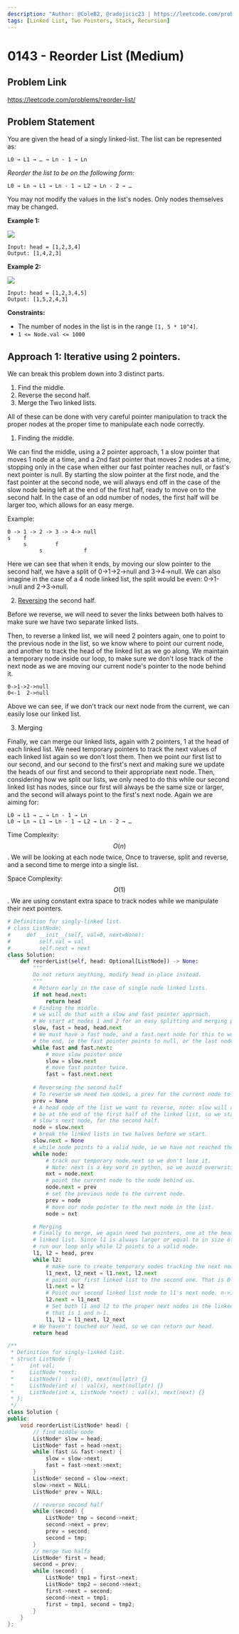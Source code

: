 ```yaml
---
description: "Author: @ColeB2, @radojicic23 | https://leetcode.com/problems/reorder-list/"
tags: [Linked List, Two Pointers, Stack, Recursion]
---
```


# 0143 - Reorder List (Medium)

## Problem Link

https://leetcode.com/problems/reorder-list/

## Problem Statement

You are given the head of a singly linked-list. The list can be represented as:

```
L0 → L1 → … → Ln - 1 → Ln
```

_Reorder the list to be on the following form:_

```
L0 → Ln → L1 → Ln - 1 → L2 → Ln - 2 → …
```

You may not modify the values in the list's nodes. Only nodes themselves may be changed.

**Example 1:**

![](https://assets.leetcode.com/uploads/2021/03/04/reorder1linked-list.jpg)

```
Input: head = [1,2,3,4]
Output: [1,4,2,3]
```

**Example 2:**

![](https://assets.leetcode.com/uploads/2021/03/09/reorder2-linked-list.jpg)

```
Input: head = [1,2,3,4,5]
Output: [1,5,2,4,3]
```

**Constraints:**

- The number of nodes in the list is in the range `[1, 5 * 10^4]`.
- `1 <= Node.val <= 1000`


## Approach 1: Iterative using 2 pointers.

We can break this problem down into 3 distinct parts. 
1. Find the middle.
2. Reverse the second half.
3. Merge the Two linked lists.

All of these can be done with very careful pointer manipulation to track the proper nodes at the proper time to manipulate each node correctly.

1. Finding the middle.

We can find the middle, using a 2 pointer approach, 1 a slow pointer that moves 1 node at a time, and a 2nd fast pointer that moves 2 nodes at a time, stopping only in the case when either our fast pointer reaches null, or fast's next pointer is null. By starting the slow pointer at the first node, and the fast pointer at the second node, we will always end off in the case of the slow node being left at the end of the first half, ready to move on to the second half. In the case of an odd number of nodes, the first half will be larger too, which allows for an easy merge.

Example:
```
0 -> 1 -> 2 -> 3 -> 4-> null
s    f
     s         f
          s             f
```
Here we can see that when it ends, by moving our slow pointer to the second half, we have a split of 0->1->2->null and 3->4->null. We can also imagine in the case of a 4 node linked list, the split would be even: 0->1->null and 2->3->null.

2. [Reversing](https://wingkwong.github.io/leetcode-the-hard-way/solutions/0200-0299/reverse-linked-list-easy) the second half.

Before we reverse, we will need to sever the links between both halves to make sure we have two separate linked lists.

Then, to reverse a linked list, we will need 2 pointers again, one to point to the previous node in the list, so we know where to point our current node, and another to track the head of the linked list as we go along. We maintain a temporary node inside our loop, to make sure we don't lose track of the next node as we are moving our current node's pointer to the node behind it.

```
0->1->2->null
0<-1  2->null
```
Above we can see, if we don't track our next node from the current, we can easily lose our linked list.

3. Merging

Finally, we can merge our linked lists, again with 2 pointers, 1 at the head of each linked list. We need temporary pointers to track the next values of each linked list again so we don't lost them. Then we point our first list to our second, and our second to the first's next and making sure we update the heads of our first and second to their appropriate next node. Then, considering how we split our lists, we only need to do this while our second linked list has nodes, since our first will always be the same size or larger, and the second will always point to the first's next node. Again we are aiming for:

```
L0 → L1 → … → Ln - 1 → Ln
L0 → Ln → L1 → Ln - 1 → L2 → Ln - 2 → …
```

Time Complexity: $$O(n)$$. We will be looking at each node twice, Once to traverse, split and reverse, and a second time to merge into a single list.

Space Complexity: $$O(1)$$. We are using constant extra space to track nodes while we manipulate their next pointers.

<Tabs>
<TabItem value="python" label="Python">
<SolutionAuthor name="@ColeB2"/>

```py
# Definition for singly-linked list.
# class ListNode:
#     def __init__(self, val=0, next=None):
#         self.val = val
#         self.next = next
class Solution:
    def reorderList(self, head: Optional[ListNode]) -> None:
        """
        Do not return anything, modify head in-place instead.
        """
        # Return early in the case of single node linked lists.
        if not head.next:
            return head
        # Finding the middle.
        # we will do that with a slow and fast pointer approach.
        # We start at nodes 1 and 2 for an easy splitting and merging process.
        slow, fast = head, head.next
        # We must have a fast node, and a fast.next node for this to work. Once we reach
        # the end, ie the fast pointer points to null, or the last node, we can stop.
        while fast and fast.next:
            # move slow pointer once
            slow = slow.next
            # move fast pointer twice.
            fast = fast.next.next
        
        # Reverseing the second half
        # To reverse we need two nodes, a prev for the current node to point to.
        prev = None
        # A head node of the list we want to reverse, note: slow will always
        # be at the end of the first half of the linked list, so we start on 
        # slow's next node, for the second half.
        node = slow.next
        # break the linked lists in two halves before we start.
        slow.next = None
        # while node points to a valid node, ie we have not reached the end.
        while node:
            # track our temporary node.next so we don't lose it.
            # Note: next is a key word in python, so we avoid overwriting it here.
            nxt = node.next
            # point the current node to the node behind us.
            node.next = prev
            # set the previous node to the current node.
            prev = node
            # move our node pointer to the next node in the list.
            node = nxt

        # Merging
        # Finally to merge, we again need two pointers, one at the head of each
        # linked list. Since l1 is always larger or equal to in size of l2, we can
        # run our loop only while l2 points to a valid node.
        l1, l2 = head, prev
        while l2:
            # make sure to create temporary nodes tracking the next node in each list.
            l1_next, l2_next = l1.next, l2.next
            # point our first linked list to the second one. That is 0->n
            l1.next = l2
            # Point our second linked list node to l1's next node. n->1
            l2.next = l1_next
            # Set both l1 and l2 to the proper next nodes in the linked list.
            # that is 1 and n-1.
            l1, l2 = l1_next, l2_next
        # We haven't touched our head, so we can return our head.
        return head
```

</TabItem>

<TabItem value="cpp" label="C++">
<SolutionAuthor name="@radojicic23"/>

```cpp
/**
 * Definition for singly-linked list.
 * struct ListNode {
 *     int val;
 *     ListNode *next;
 *     ListNode() : val(0), next(nullptr) {}
 *     ListNode(int x) : val(x), next(nullptr) {}
 *     ListNode(int x, ListNode *next) : val(x), next(next) {}
 * };
 */
class Solution {
public:
    void reorderList(ListNode* head) {
        // find middle node
        ListNode* slow = head;
        ListNode* fast = head->next;
        while (fast && fast->next) {
            slow = slow->next;
            fast = fast->next->next;
        }
        ListNode* second = slow->next;
        slow->next = NULL;
        ListNode* prev = NULL;

        // reverse second half
        while (second) {
            ListNode* tmp = second->next;
            second->next = prev;
            prev = second;
            second = tmp;
        }
        // merge two halfs
        ListNode* first = head;
        second = prev;
        while (second) {
            ListNode* tmp1 = first->next;
            ListNode* tmp2 = second->next;
            first->next = second;
            second->next = tmp1;
            first = tmp1, second = tmp2;
        }
    }
};
```

</TabItem>
</Tabs>
